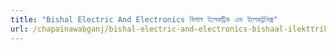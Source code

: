 ```yaml
---
title: "Bishal Electric And Electronics বিশাল ইলেকট্রিক এন্ড ইলেকট্রনিক্স"
url: /chapainawabganj/bishal-electric-and-electronics-bishaal-ilekttrik-endd-ilekttrniks/
---
```

